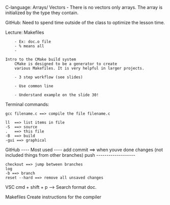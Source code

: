C-language:
    Arrays/ Vectors
        - There is no vectors only arrays. The array is
          initialized by the type they contain. 


GitHub:
    Need to spend time outside of the class to optimize the 
    lesson time. 


Lecture:
    Makefiles

        - Ex: doc.o file
        - % means all
        - 

    Intro to the CMake build system
        CMake is designed to be a generator to create 
        various Makefiles. It is very helpful in larger projects. 

        - 3 step workflow (see slides)

        - Use common line

        - Understand example on the slide 30!


Terminal commands:

    gcc filename.c ==> compile the file filename.c

    ll  ==> list items in file
    -S  ==> source
    .   ==> this file 
    -B  ==> build
    -gui ==> graphical


GitHub
    ---- Most used ----
    add
    commit ==> when youve done changes (not included things from other branches)
    push
    -------------------

    checkout ==> jump between branches
    log
    -b ==> branch
    reset --hard ==> remove all unsaved changes


VSC
    cmd + shift + p --> Search format doc. 

Makefiles
    Create instructions for the compiler 